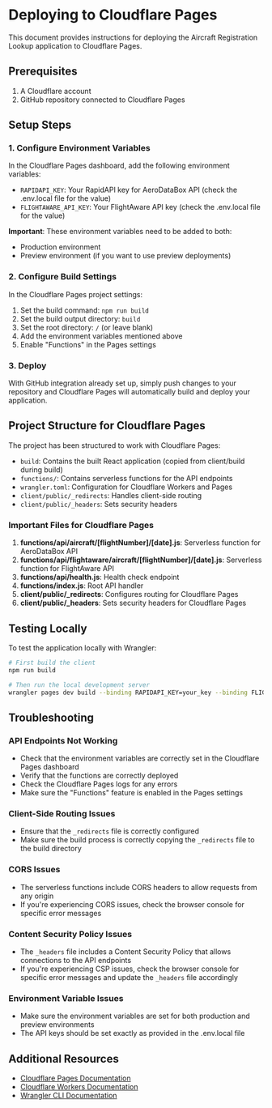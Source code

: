 # Deploying to Cloudflare Pages

This document provides instructions for deploying the Aircraft Registration Lookup application to Cloudflare Pages.

## Prerequisites

1. A Cloudflare account
2. GitHub repository connected to Cloudflare Pages

## Setup Steps

### 1. Configure Environment Variables

In the Cloudflare Pages dashboard, add the following environment variables:

- `RAPIDAPI_KEY`: Your RapidAPI key for AeroDataBox API (check the .env.local file for the value)
- `FLIGHTAWARE_API_KEY`: Your FlightAware API key (check the .env.local file for the value)

**Important**: These environment variables need to be added to both:
- Production environment
- Preview environment (if you want to use preview deployments)

### 2. Configure Build Settings

In the Cloudflare Pages project settings:

1. Set the build command: `npm run build`
2. Set the build output directory: `build`
3. Set the root directory: `/` (or leave blank)
4. Add the environment variables mentioned above
5. Enable "Functions" in the Pages settings

### 3. Deploy

With GitHub integration already set up, simply push changes to your repository and Cloudflare Pages will automatically build and deploy your application.

## Project Structure for Cloudflare Pages

The project has been structured to work with Cloudflare Pages:

- `build`: Contains the built React application (copied from client/build during build)
- `functions/`: Contains serverless functions for the API endpoints
- `wrangler.toml`: Configuration for Cloudflare Workers and Pages
- `client/public/_redirects`: Handles client-side routing
- `client/public/_headers`: Sets security headers

### Important Files for Cloudflare Pages

1. **functions/api/aircraft/[flightNumber]/[date].js**: Serverless function for AeroDataBox API
2. **functions/api/flightaware/aircraft/[flightNumber]/[date].js**: Serverless function for FlightAware API
3. **functions/api/health.js**: Health check endpoint
4. **functions/index.js**: Root API handler
5. **client/public/_redirects**: Configures routing for Cloudflare Pages
6. **client/public/_headers**: Sets security headers for Cloudflare Pages

## Testing Locally

To test the application locally with Wrangler:

```bash
# First build the client
npm run build

# Then run the local development server
wrangler pages dev build --binding RAPIDAPI_KEY=your_key --binding FLIGHTAWARE_API_KEY=your_key
```

## Troubleshooting

### API Endpoints Not Working

- Check that the environment variables are correctly set in the Cloudflare Pages dashboard
- Verify that the functions are correctly deployed
- Check the Cloudflare Pages logs for any errors
- Make sure the "Functions" feature is enabled in the Pages settings

### Client-Side Routing Issues

- Ensure that the `_redirects` file is correctly configured
- Make sure the build process is correctly copying the `_redirects` file to the build directory

### CORS Issues

- The serverless functions include CORS headers to allow requests from any origin
- If you're experiencing CORS issues, check the browser console for specific error messages

### Content Security Policy Issues

- The `_headers` file includes a Content Security Policy that allows connections to the API endpoints
- If you're experiencing CSP issues, check the browser console for specific error messages and update the `_headers` file accordingly

### Environment Variable Issues

- Make sure the environment variables are set for both production and preview environments
- The API keys should be set exactly as provided in the .env.local file

## Additional Resources

- [Cloudflare Pages Documentation](https://developers.cloudflare.com/pages/)
- [Cloudflare Workers Documentation](https://developers.cloudflare.com/workers/)
- [Wrangler CLI Documentation](https://developers.cloudflare.com/workers/wrangler/)
